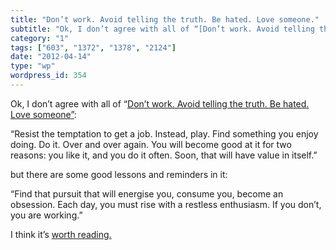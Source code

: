 ```yaml
---
title: "Don’t work. Avoid telling the truth. Be hated. Love someone."
subtitle: "Ok, I don’t agree with all of “[Don’t work. Avoid telling the truth. Be hated. Love someone”](http:/..."
category: "1"
tags: ["603", "1372", "1378", "2124"]
date: "2012-04-14"
type: "wp"
wordpress_id: 354
---
```

Ok, I don’t agree with all of “[Don’t work. Avoid telling the truth. Be hated. Love someone”](http://halfhalf.posterous.com/dont-work-be-hated-love-someone):

> 
“Resist the temptation to get a job. Instead, play. Find something you enjoy doing. Do it. Over and over again. You will become good at it for two reasons: you like it, and you do it often. Soon, that will have value in itself.”

but there are some good lessons and reminders in it:

> 
“Find that pursuit that will energise you, consume you, become an obsession. Each day, you must rise with a restless enthusiasm. If you don’t, you are working.”

I think it’s [worth reading.](http://halfhalf.posterous.com/dont-work-be-hated-love-someone)
